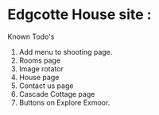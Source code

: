 # Edgcotte House site :

Known Todo's 

1. Add menu to shooting page.
2. Rooms page
3. Image rotator
4. House page
5. Contact us page
6. Cascade Cottage page
7. Buttons on Explore Exmoor.